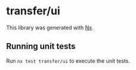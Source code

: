 # transfer/ui

This library was generated with [Nx](https://nx.dev).

## Running unit tests

Run `nx test transfer/ui` to execute the unit tests.
